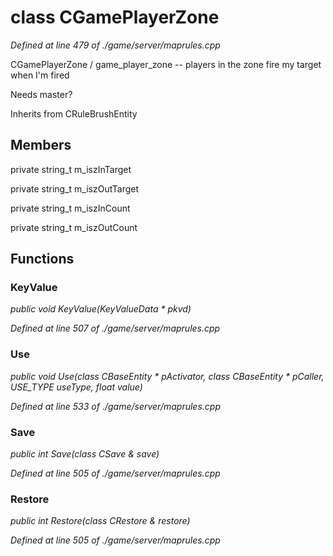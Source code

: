 # class CGamePlayerZone

*Defined at line 479 of ./game/server/maprules.cpp*

 CGamePlayerZone / game_player_zone -- players in the zone fire my target when I'm fired

 Needs master?



Inherits from CRuleBrushEntity



## Members

private string_t m_iszInTarget

private string_t m_iszOutTarget

private string_t m_iszInCount

private string_t m_iszOutCount



## Functions

### KeyValue

*public void KeyValue(KeyValueData * pkvd)*

*Defined at line 507 of ./game/server/maprules.cpp*

### Use

*public void Use(class CBaseEntity * pActivator, class CBaseEntity * pCaller, USE_TYPE useType, float value)*

*Defined at line 533 of ./game/server/maprules.cpp*

### Save

*public int Save(class CSave & save)*

*Defined at line 505 of ./game/server/maprules.cpp*

### Restore

*public int Restore(class CRestore & restore)*

*Defined at line 505 of ./game/server/maprules.cpp*



